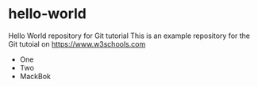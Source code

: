 # hello-world
Hello World repository for Git tutorial
This is an example repository for the Git tutoial on https://www.w3schools.com

- One
- Two
- MackBok
